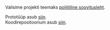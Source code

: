 Valisime projekti teemaks [poliitiline soovitusleht](https://courses.cs.ut.ee/2015/vl/spring/Main/Projekt2).  

Prototüüp asub [siin](https://github.com/lauri0/LST/wiki/Protot%C3%BC%C3%BCp).  
Koodirepositoorium asub [siin](https://github.com/lauri0/LST).